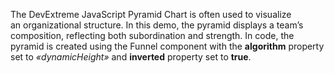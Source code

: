 The DevExtreme JavaScript Pyramid Chart is&nbsp;often used to&nbsp;visualize an&nbsp;organizational structure. In&nbsp;this demo, the pyramid displays a&nbsp;team&rsquo;s composition, reflecting both subordination and strength. In&nbsp;code, the pyramid is&nbsp;created using the Funnel component with the **algorithm** property set to _&laquo;dynamicHeight&raquo;_ and **inverted** property set to&nbsp;**true**.
<!--split-->